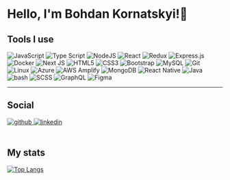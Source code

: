 # Hello, I'm Bohdan Kornatskyi!👋

## Tools I use


![JavaScript](https://img.shields.io/badge/javascript-%23F7DF1E.svg?style=for-the-badge&logo=javascript&logoColor=white)
![Type Script](https://img.shields.io/badge/typescript-%233178C6.svg?style=for-the-badge&logo=typescript&logoColor=white)
![NodeJS](https://img.shields.io/badge/node.js-6DA55F?style=for-the-badge&logo=node.js&logoColor=white)
![React](https://img.shields.io/badge/react-%2361DAFB.svg?style=for-the-badge&logo=react&logoColor=white)
![Redux](https://img.shields.io/badge/redux-%23764ABC.svg?style=for-the-badge&logo=redux&logoColor=white)
![Express.js](https://img.shields.io/badge/express.js-%23404d59.svg?style=for-the-badge&logo=express&logoColor=%2361DAFB)
![Docker](https://img.shields.io/badge/Docker-%232496ED.svg?style=for-the-badge&logo=Docker&logoColor=white)
![Next JS](https://img.shields.io/badge/Next-black?style=for-the-badge&logo=next.js&logoColor=white)
![HTML5](https://img.shields.io/badge/html5-%23E34F26.svg?style=for-the-badge&logo=html5&logoColor=white)
![CSS3](https://img.shields.io/badge/css3-%231572B6.svg?style=for-the-badge&logo=css3&logoColor=white)
![Bootstrap](https://img.shields.io/badge/Bootstrap-%237952B3.svg?style=for-the-badge&logo=Bootstrap&logoColor=white)
![MySQL](https://img.shields.io/badge/mysql-%234479A1.svg?style=for-the-badge&logo=mysql&logoColor=white)
![Git](https://img.shields.io/badge/git-%23F05032.svg?style=for-the-badge&logo=git&logoColor=white)
![Linux](https://img.shields.io/badge/linux-%23FCC624.svg?style=for-the-badge&logo=linux&logoColor=white)
![Azure](https://img.shields.io/badge/microsoft_azure-%230078D4.svg?style=for-the-badge&logo=microsoft-azure&logoColor=white)
![AWS Amplify](https://img.shields.io/badge/aws_amplify-%23FF9900.svg?style=for-the-badge&logo=aws-amplify&logoColor=white)
![MongoDB](https://img.shields.io/badge/mongodb-%2347A248.svg?style=for-the-badge&logo=mongodb&logoColor=white)
![React Native](https://img.shields.io/badge/react_native-%2361DAFB.svg?style=for-the-badge&logo=react&logoColor=white)
![Java](https://img.shields.io/badge/java-%23007396.svg?style=for-the-badge&logo=java&logoColor=white)
![bash](https://img.shields.io/badge/bash-%234EAA25.svg?style=for-the-badge&logo=gnu-bash&logoColor=white)
![SCSS](https://img.shields.io/badge/sass-%23CC6699.svg?style=for-the-badge&logo=sass&logoColor=white)
![GraphQL](https://img.shields.io/badge/GraphQL-%23E10098.svg?style=for-the-badge&logo=GraphQL&logoColor=white)
![Figma](https://img.shields.io/badge/figma-%23F24E1E.svg?style=for-the-badge&logo=figma&logoColor=white)

------------

## Social

<a href="https://github.com/kornatskyi" target="_blank">
<img src=https://img.shields.io/badge/github-%2324292e.svg?&style=for-the-badge&logo=github&logoColor=white alt=github style="margin-bottom: 5px;" />
</a>
<a href="https://linkedin.com/in/bohdan-kornatskyi" target="_blank">
<img src=https://img.shields.io/badge/linkedin-%231E77B5.svg?&style=for-the-badge&logo=linkedin&logoColor=white alt=linkedin style="margin-bottom: 5px;"  />
</a>

</br>
</br>

## My stats

[![Top Langs](https://github-readme-stats.vercel.app/api/top-langs/?username=kornatskyi&layout=compact)](https://github.com/anuraghazra/github-readme-stats)
